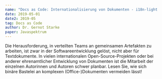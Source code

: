 ```yaml
---
name: "Docs as Code: Internationalisierung von Dokumenten - i18n-light mit AsciiDoc & Co."
date: 2019-05-01
date2: 2019-05
tag: Docs as Code
author: Dr. Gernot Starke
paper: Javaspektrum
---
```

Die Herausforderung, in verteilten Teams an gemeinsamen Artefakten zu arbeiten, ist zwar in der Softwareentwicklung
gelöst, nicht aber für Textdokumente. In vielen internationalen Open-Source-Projekten oder bei anderer ehrenamtlicher
Entwicklung von Dokumenten ist die Mitarbeit der einzelnen Autorinnen und Autoren schwer planbar. Lesen Sie, wie sich
binäre Bastelei an komplexen (Office-)Dokumenten vermeiden lässt!